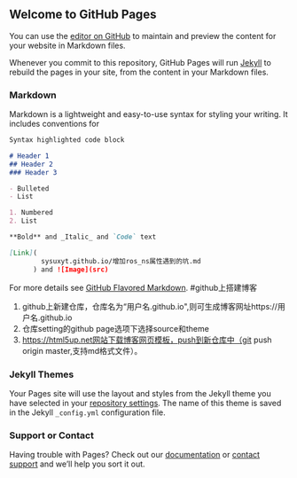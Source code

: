 ## Welcome to GitHub Pages

You can use the [editor on GitHub](https://github.com/sysuxyt/sysuxyt.github.io/edit/master/README.md) to maintain and preview the content for your website in Markdown files.

Whenever you commit to this repository, GitHub Pages will run [Jekyll](https://jekyllrb.com/) to rebuild the pages in your site, from the content in your Markdown files.

### Markdown

Markdown is a lightweight and easy-to-use syntax for styling your writing. It includes conventions for

```markdown
Syntax highlighted code block

# Header 1
## Header 2
### Header 3

- Bulleted
- List

1. Numbered
2. List

**Bold** and _Italic_ and `Code` text

[Link](
        sysuxyt.github.io/增加ros_ns属性遇到的坑.md
      ) and ![Image](src)
```

For more details see [GitHub Flavored Markdown](https://guides.github.com/features/mastering-markdown/).
#github上搭建博客
1. github上新建仓库，仓库名为“用户名.github.io",则可生成博客网址https://用户名.github.io
2. 仓库setting的github page选项下选择source和theme
3. https://html5up.net网站下载博客网页模板，push到新仓库中（git push origin master,支持md格式文件）。

### Jekyll Themes

Your Pages site will use the layout and styles from the Jekyll theme you have selected in your [repository settings](https://github.com/sysuxyt/sysuxyt.github.io/settings). The name of this theme is saved in the Jekyll `_config.yml` configuration file.

### Support or Contact

Having trouble with Pages? Check out our [documentation](https://help.github.com/categories/github-pages-basics/) or [contact support](https://github.com/contact) and we’ll help you sort it out.
